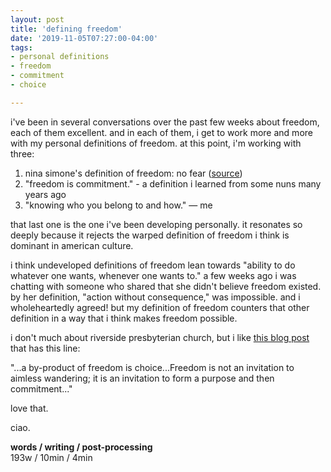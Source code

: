 ```yaml
---
layout: post
title: 'defining freedom'
date: '2019-11-05T07:27:00-04:00'
tags:
- personal definitions
- freedom
- commitment
- choice

--- 
```


i've been in several conversations over the past few weeks about freedom, each of them excellent. and in each of them, i get to work more and more with my personal definitions of freedom. at this point, i'm working with three: 

1. nina simone's definition of freedom: no fear ([source](https://www.youtube.com/watch?v=nPD8f2m8WGI))
1. "freedom is commitment." - a definition i learned from some nuns many years ago
1. "knowing who you belong to and how." — me

that last one is the one i've been developing personally. it resonates so deeply because it rejects the warped definition of freedom i think is dominant in american culture. 

i think undeveloped definitions of freedom lean towards "ability to do whatever one wants, whenever one wants to." a few weeks ago i was chatting with someone who shared that she didn't believe freedom existed. by her definition, "action without consequence," was impossible. and i wholeheartedly agreed! but my definition of freedom counters that other definition in a way that i think makes freedom possible. 

i don't much about riverside presbyterian church, but i like [this blog post](https://www.riversidepres.org/multimedia-archive/freedom-choice-commitment/) that has this line: 

"...a by-product of freedom is choice...Freedom is not an invitation to aimless wandering; it is an invitation to form a purpose and then commitment..."

love that. 

ciao.

<!-- hyperlink bank -->


<!-- &#042; = asterisk -->
<!-- &#039; = single quote '-->

**words / writing / post-processing**  
193w / 10min / 4min